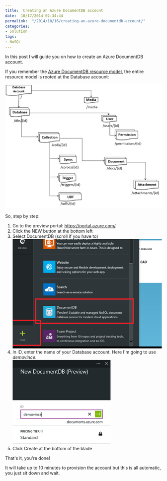 ```yaml
---
title:  Creating an Azure DocumentDB account
date:  10/17/2014 02:34:44
permalink:  "/2014/10/16/creating-an-azure-documentdb-account/"
categories:
- Solution
tags:
- NoSQL
---
```

<p>In this post I will guide you on how to create an Azure DocumentDB account.
</p><p>If you remember the <a href="http://vincentlauzon.com/2014/09/18/digest-documentdb-resource-model-and-concepts/">Azure DocumentDB resource model</a>, the entire resource model is rooted at the Database account:
</p><p><img src="assets/2014/10/creating-an-azure-documentdb-account/101714_0244_creatingana1.png" alt="" />
	</p><p>So, step by step:
</p><ol><li>Go to the preview portal:  <a href="https://portal.azure.com/">https://portal.azure.com/</a>
		</li><li>Click the NEW button at the bottom left
</li><li>Select DocumentDB (scroll if you have to)<br /><img src="assets/2014/10/creating-an-azure-documentdb-account/101714_0244_creatingana2.png" alt="" />
		</li><li>In ID, enter the name of your Database account.  Here I'm going to use <em>demovince</em>.<br /><img src="assets/2014/10/creating-an-azure-documentdb-account/101714_0244_creatingana3.png" alt="" />
		</li><li>Click Create at the bottom of the blade
</li></ol><p>That's it, you're done!
</p><p>It will take up to 10 minutes to provision the account but this is all automatic, you just sit down and wait.
</p>